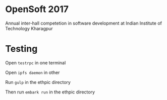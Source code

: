# OpenSoft 2017

Annual inter-hall competetion in software development at Indian Institute of Technology Kharagpur

# Testing

Open `testrpc` in one terminal

Open `ipfs daemon` in other

Run `gulp` in the ethpic directory

Then run `embark run` in the ethpic directory


